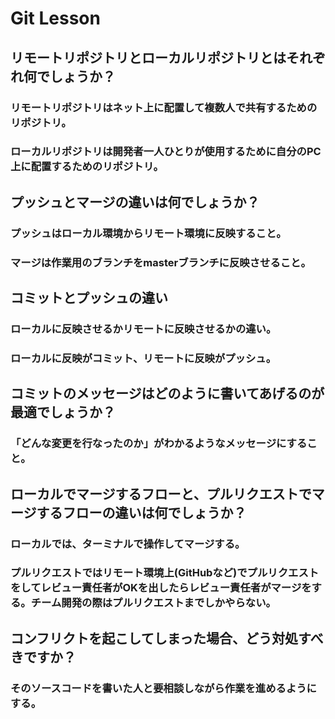# Git Lesson

## リモートリポジトリとローカルリポジトリとはそれぞれ何でしょうか？

### リモートリポジトリはネット上に配置して複数人で共有するためのリポジトリ。
### ローカルリポジトリは開発者一人ひとりが使用するために自分のPC上に配置するためのリポジトリ。

## プッシュとマージの違いは何でしょうか？

### プッシュはローカル環境からリモート環境に反映すること。
### マージは作業用のブランチをmasterブランチに反映させること。


## コミットとプッシュの違い

### ローカルに反映させるかリモートに反映させるかの違い。
### ローカルに反映がコミット、リモートに反映がプッシュ。

## コミットのメッセージはどのように書いてあげるのが最適でしょうか？

### 「どんな変更を行なったのか」がわかるようなメッセージにすること。

## ローカルでマージするフローと、プルリクエストでマージするフローの違いは何でしょうか？

### ローカルでは、ターミナルで操作してマージする。
### プルリクエストではリモート環境上(GitHubなど)でプルリクエストをしてレビュー責任者がOKを出したらレビュー責任者がマージをする。チーム開発の際はプルリクエストまでしかやらない。

## コンフリクトを起こしてしまった場合、どう対処すべきですか？

### そのソースコードを書いた人と要相談しながら作業を進めるようにする。